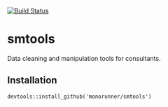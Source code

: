 [![Build Status](https://travis-ci.org/monorunner/smtools.svg?branch=master)](https://travis-ci.org/monorunner/smtools)

# smtools
Data cleaning and manipulation tools for consultants.

## Installation
`devtools::install_github('monorunner/smtools')`
